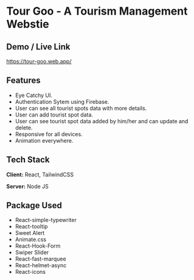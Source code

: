 
# Tour Goo - A Tourism Management Webstie




## Demo / Live Link

https://tour-goo.web.app/


## Features

- Eye Catchy UI.
- Authentication Sytem using Firebase.
- User can see all tourist spots data with more details.
- User can add tourist spot data.
- User can see tourist spot data added by him/her and can update and delete.
- Responsive for all devices.
- Animation everywhere.



## Tech Stack

**Client:** React, TailwindCSS

**Server:** Node JS


## Package Used

- React-simple-typewriter
- React-tooltip
- Sweet Alert
- Animate.css
- React-Hook-Form
- Swiper Slider
- React-fast-marquee
- React-helmet-async
- React-icons
